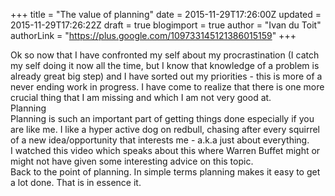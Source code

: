 +++
title = "The value of planning"
date = 2015-11-29T17:26:00Z
updated = 2015-11-29T17:26:22Z
draft = true
blogimport = true 
author = "Ivan du Toit"
authorLink = "https://plus.google.com/109733145121386015159"
+++

<div dir="ltr">Ok so now that I have confronted my self about my procrastination (I catch my self doing it now all the time, but I know that knowledge of a problem is already great big step) and I have sorted out my priorities - this is more of a never ending work in progress. I have come to realize that there is one more crucial thing that I am missing and which I am not very good at.</div><div dir="ltr">Planning</div><div dir="ltr">Planning is such an important part of getting things done especially if you are like me. I like a hyper active dog on redbull, chasing after every squirrel of a new idea/opportunity that interests me - a.k.a just about everything.</div><div dir="ltr">I watched this video which speaks about this where Warren Buffet might or might not have given some interesting advice on this topic.</div><div dir="ltr">Back to the point of planning. In simple terms planning makes it easy to get a lot done. That is in essence it. </div>
